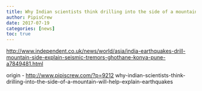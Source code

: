 ```yaml
---
title: Why Indian scientists think drilling into the side of a mountain will help explain earthquakes
author: PipisCrew
date: 2017-07-19
categories: [news]
toc: true
---
```


http://www.independent.co.uk/news/world/asia/india-earthquakes-drill-mountain-side-explain-seismic-tremors-ghothane-konya-pune-a7849481.html

origin - http://www.pipiscrew.com/?p=9212 why-indian-scientists-think-drilling-into-the-side-of-a-mountain-will-help-explain-earthquakes